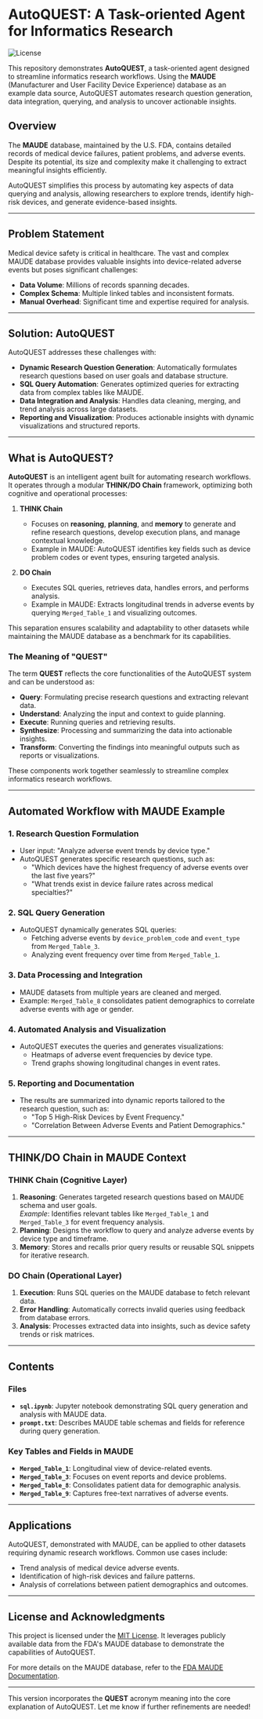 # AutoQUEST: A Task-oriented Agent for Informatics Research

![License](https://img.shields.io/badge/license-MIT-blue.svg)

This repository demonstrates **AutoQUEST**, a task-oriented agent designed to streamline informatics research workflows. Using the **MAUDE** (Manufacturer and User Facility Device Experience) database as an example data source, AutoQUEST automates research question generation, data integration, querying, and analysis to uncover actionable insights.

## Overview
The **MAUDE** database, maintained by the U.S. FDA, contains detailed records of medical device failures, patient problems, and adverse events. Despite its potential, its size and complexity make it challenging to extract meaningful insights efficiently. 

AutoQUEST simplifies this process by automating key aspects of data querying and analysis, allowing researchers to explore trends, identify high-risk devices, and generate evidence-based insights.

---

## Problem Statement
Medical device safety is critical in healthcare. The vast and complex MAUDE database provides valuable insights into device-related adverse events but poses significant challenges:
- **Data Volume**: Millions of records spanning decades.  
- **Complex Schema**: Multiple linked tables and inconsistent formats.  
- **Manual Overhead**: Significant time and expertise required for analysis.  

---

## Solution: AutoQUEST
AutoQUEST addresses these challenges with:
- **Dynamic Research Question Generation**: Automatically formulates research questions based on user goals and database structure.
- **SQL Query Automation**: Generates optimized queries for extracting data from complex tables like MAUDE. 
- **Data Integration and Analysis**: Handles data cleaning, merging, and trend analysis across large datasets.
- **Reporting and Visualization**: Produces actionable insights with dynamic visualizations and structured reports.

---

## What is AutoQUEST?

**AutoQUEST** is an intelligent agent built for automating research workflows. It operates through a modular **THINK/DO Chain** framework, optimizing both cognitive and operational processes:

1. **THINK Chain**  
   - Focuses on **reasoning**, **planning**, and **memory** to generate and refine research questions, develop execution plans, and manage contextual knowledge.
   - Example in MAUDE: AutoQUEST identifies key fields such as device problem codes or event types, ensuring targeted analysis.

2. **DO Chain**  
   - Executes SQL queries, retrieves data, handles errors, and performs analysis. 
   - Example in MAUDE: Extracts longitudinal trends in adverse events by querying `Merged_Table_1` and visualizing outcomes.

This separation ensures scalability and adaptability to other datasets while maintaining the MAUDE database as a benchmark for its capabilities.

### The Meaning of "QUEST"
The term **QUEST** reflects the core functionalities of the AutoQUEST system and can be understood as:  
- **Query**: Formulating precise research questions and extracting relevant data.  
- **Understand**: Analyzing the input and context to guide planning.  
- **Execute**: Running queries and retrieving results.  
- **Synthesize**: Processing and summarizing the data into actionable insights.  
- **Transform**: Converting the findings into meaningful outputs such as reports or visualizations.  

These components work together seamlessly to streamline complex informatics research workflows.

---

## Automated Workflow with MAUDE Example

### 1. **Research Question Formulation**
   - User input: "Analyze adverse event trends by device type."
   - AutoQUEST generates specific research questions, such as:
     - "Which devices have the highest frequency of adverse events over the last five years?"
     - "What trends exist in device failure rates across medical specialties?"

### 2. **SQL Query Generation**
   - AutoQUEST dynamically generates SQL queries:
     - Fetching adverse events by `device_problem_code` and `event_type` from `Merged_Table_3`.
     - Analyzing event frequency over time from `Merged_Table_1`.

### 3. **Data Processing and Integration**
   - MAUDE datasets from multiple years are cleaned and merged.
   - Example: `Merged_Table_8` consolidates patient demographics to correlate adverse events with age or gender.

### 4. **Automated Analysis and Visualization**
   - AutoQUEST executes the queries and generates visualizations:
     - Heatmaps of adverse event frequencies by device type.
     - Trend graphs showing longitudinal changes in event rates.

### 5. **Reporting and Documentation**
   - The results are summarized into dynamic reports tailored to the research question, such as:
     - "Top 5 High-Risk Devices by Event Frequency."
     - "Correlation Between Adverse Events and Patient Demographics."

---

## THINK/DO Chain in MAUDE Context

### THINK Chain (Cognitive Layer)
1. **Reasoning**: Generates targeted research questions based on MAUDE schema and user goals.  
   *Example*: Identifies relevant tables like `Merged_Table_1` and `Merged_Table_3` for event frequency analysis.
2. **Planning**: Designs the workflow to query and analyze adverse events by device type and timeframe.
3. **Memory**: Stores and recalls prior query results or reusable SQL snippets for iterative research.

### DO Chain (Operational Layer)
1. **Execution**: Runs SQL queries on the MAUDE database to fetch relevant data.
2. **Error Handling**: Automatically corrects invalid queries using feedback from database errors.
3. **Analysis**: Processes extracted data into insights, such as device safety trends or risk matrices.

---

## Contents

### Files
- **`sql.ipynb`**: Jupyter notebook demonstrating SQL query generation and analysis with MAUDE data.  
- **`prompt.txt`**: Describes MAUDE table schemas and fields for reference during query generation.

### Key Tables and Fields in MAUDE
- **`Merged_Table_1`**: Longitudinal view of device-related events.  
- **`Merged_Table_3`**: Focuses on event reports and device problems.  
- **`Merged_Table_8`**: Consolidates patient data for demographic analysis.  
- **`Merged_Table_9`**: Captures free-text narratives of adverse events.  

---

## Applications
AutoQUEST, demonstrated with MAUDE, can be applied to other datasets requiring dynamic research workflows. Common use cases include:
- Trend analysis of medical device adverse events.
- Identification of high-risk devices and failure patterns.
- Analysis of correlations between patient demographics and outcomes.

---

## License and Acknowledgments
This project is licensed under the [MIT License](LICENSE). It leverages publicly available data from the FDA's MAUDE database to demonstrate the capabilities of AutoQUEST.

For more details on the MAUDE database, refer to the [FDA MAUDE Documentation](https://www.fda.gov/medical-devices/medical-device-reporting-mdr/how-search-maude).

---

This version incorporates the **QUEST** acronym meaning into the core explanation of AutoQUEST. Let me know if further refinements are needed!
